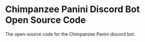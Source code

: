 # Chimpanzee Panini Discord Bot Open Source Code
The open-source code for the Chimpanzee Panini discord bot.
